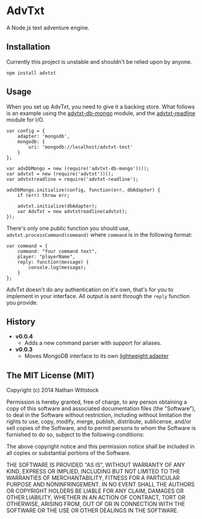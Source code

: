 AdvTxt
======

A Node.js text adventure engine.

Installation
------------

Currently this project is unstable and shouldn't be relied upon by anyone.

```
npm install advtxt
```

Usage
-----

When you set up AdvTxt, you need to give it a backing store. What follows is an example using the [advtxt-db-mongo][advtxtmongo] module, and the [advtxt-readline](http://github.com/fardog/advtxt-readline) module for I/O.

```
var config = {
	adapter: 'mongodb',
	mongodb: {
		uri: 'mongodb://localhost/advtxt-test'
	}
};

var advDbMongo = new (require('advtxt-db-mongo'))();
var advtxt = new (require('advtxt'))();
var advtxtreadline = require('advtxt-readline');

advDbMongo.initialize(config, function(err, dbAdapter) {
	if (err) throw err;

	advtxt.initialize(dbAdapter);
	var AdvTxt = new advtxtreadline(advtxt);
});
```

There's only one public function you should use, `advtxt.processCommand(command)` where `command` is in the following format:

```
var command = {
    command: "Your command text",
    player: "playerName",
    reply: function(message) {
        console.log(message);
    }
};
```

AdvTxt doesn't do any authentication on it's own, that's for you to implement in your interface. All output is sent through the `reply` function you provide.


History
-------

- **v0.0.4**
    - Adds a new command parser with support for aliases.
- **v0.0.3**
    - Moves MongoDB interface to its own [lightweight adapter][advtxtmongo]


[advtxtmongo]: http://github.com/fardog/advtxt-db-mongo


The MIT License (MIT)
---------------------

Copyright (c) 2014 Nathan Wittstock

Permission is hereby granted, free of charge, to any person obtaining a copy
of this software and associated documentation files (the "Software"), to deal
in the Software without restriction, including without limitation the rights
to use, copy, modify, merge, publish, distribute, sublicense, and/or sell
copies of the Software, and to permit persons to whom the Software is
furnished to do so, subject to the following conditions:

The above copyright notice and this permission notice shall be included in
all copies or substantial portions of the Software.

THE SOFTWARE IS PROVIDED "AS IS", WITHOUT WARRANTY OF ANY KIND, EXPRESS OR
IMPLIED, INCLUDING BUT NOT LIMITED TO THE WARRANTIES OF MERCHANTABILITY,
FITNESS FOR A PARTICULAR PURPOSE AND NONINFRINGEMENT. IN NO EVENT SHALL THE
AUTHORS OR COPYRIGHT HOLDERS BE LIABLE FOR ANY CLAIM, DAMAGES OR OTHER
LIABILITY, WHETHER IN AN ACTION OF CONTRACT, TORT OR OTHERWISE, ARISING FROM,
OUT OF OR IN CONNECTION WITH THE SOFTWARE OR THE USE OR OTHER DEALINGS IN
THE SOFTWARE.

